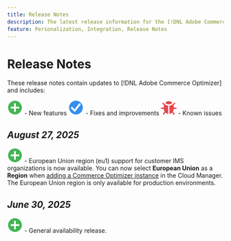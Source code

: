 ```yaml
---
title: Release Notes
description: The latest release information for the [!DNL Adobe Commerce Optimizer].
feature: Personalization, Integration, Release Notes
---
```

# Release Notes

These release notes contain updates to [!DNL Adobe Commerce Optimizer] and includes:

![New](../assets/new.svg) - New features
![Fix](../assets/fix.svg) - Fixes and improvements
![Bug](../assets/bug.svg) - Known issues

## _August 27, 2025_

![New](../assets/new.svg) - European Union region (eu1) support for customer IMS organizations is now available. You can now select **European Union** as a **Region** when [adding a Commerce Optimizer instance](get-started.md#step-1-create-an-instance) in the Cloud Manager. The European Union region is only available for production environments.

## _June 30, 2025_

![New](../assets/new.svg) - General availability release.
